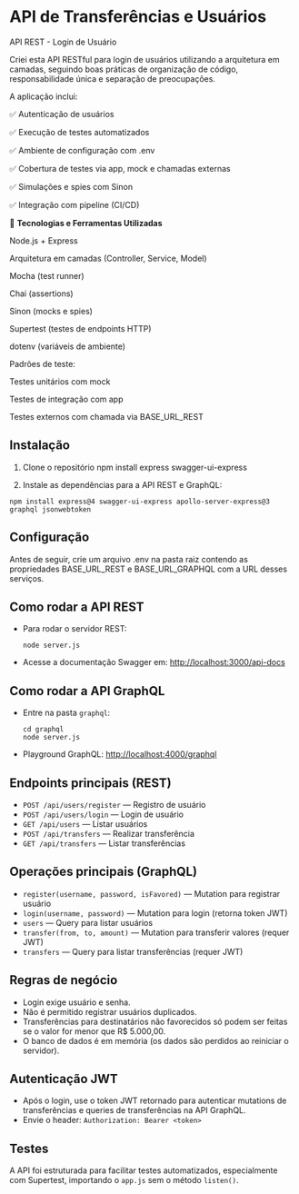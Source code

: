 # API de Transferências e Usuários

API REST - Login de Usuário

Criei esta API RESTful para login de usuários utilizando a arquitetura em camadas, seguindo boas práticas de organização de código, responsabilidade única e separação de preocupações.

A aplicação inclui:

✅ Autenticação de usuários

✅ Execução de testes automatizados

✅ Ambiente de configuração com .env

✅ Cobertura de testes via app, mock e chamadas externas

✅ Simulações e spies com Sinon

✅ Integração com pipeline (CI/CD)

🔧 **Tecnologias e Ferramentas Utilizadas**

Node.js + Express

Arquitetura em camadas (Controller, Service, Model)

Mocha (test runner)

Chai (assertions)

Sinon (mocks e spies)

Supertest (testes de endpoints HTTP)

dotenv (variáveis de ambiente)

Padrões de teste:

Testes unitários com mock

Testes de integração com app

Testes externos com chamada via BASE_URL_REST

## Instalação

1. Clone o repositório
npm install express swagger-ui-express

2. Instale as dependências para a API REST e GraphQL:
  ```
npm install express@4 swagger-ui-express apollo-server-express@3 graphql jsonwebtoken
```
## Configuração

Antes de seguir, crie um arquivo .env na pasta raiz contendo as propriedades BASE_URL_REST e BASE_URL_GRAPHQL com a URL desses serviços.

## Como rodar a API REST

- Para rodar o servidor REST:
  ```
  node server.js
  ```
- Acesse a documentação Swagger em: [http://localhost:3000/api-docs](http://localhost:3000/api-docs)

## Como rodar a API GraphQL

- Entre na pasta `graphql`:
  ```
  cd graphql
  node server.js
  ```
- Playground GraphQL: [http://localhost:4000/graphql](http://localhost:4000/graphql)


## Endpoints principais (REST)

- `POST /api/users/register` — Registro de usuário
- `POST /api/users/login` — Login de usuário
- `GET /api/users` — Listar usuários
- `POST /api/transfers` — Realizar transferência
- `GET /api/transfers` — Listar transferências

## Operações principais (GraphQL)

- `register(username, password, isFavored)` — Mutation para registrar usuário
- `login(username, password)` — Mutation para login (retorna token JWT)
- `users` — Query para listar usuários
- `transfer(from, to, amount)` — Mutation para transferir valores (requer JWT)
- `transfers` — Query para listar transferências (requer JWT)


## Regras de negócio

- Login exige usuário e senha.
- Não é permitido registrar usuários duplicados.
- Transferências para destinatários não favorecidos só podem ser feitas se o valor for menor que R$ 5.000,00.
- O banco de dados é em memória (os dados são perdidos ao reiniciar o servidor).

## Autenticação JWT

- Após o login, use o token JWT retornado para autenticar mutations de transferências e queries de transferências na API GraphQL.
- Envie o header: `Authorization: Bearer <token>`

## Testes

A API foi estruturada para facilitar testes automatizados, especialmente com Supertest, importando o `app.js` sem o método `listen()`.
